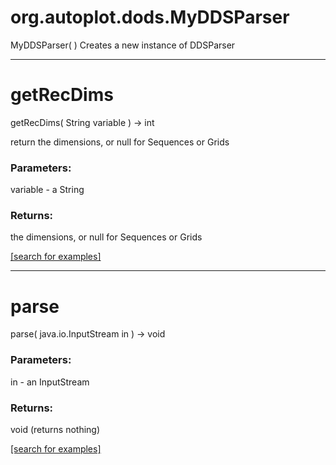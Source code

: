 # org.autoplot.dods.MyDDSParser
MyDDSParser( )
Creates a new instance of DDSParser

***
<a name="getRecDims"></a>
# getRecDims
getRecDims( String variable ) &rarr; int

return the dimensions, or null for Sequences or Grids

### Parameters:
variable - a String

### Returns:
the dimensions, or null for Sequences or Grids

<a href="https://github.com/autoplot/dev/search?q=getRecDims&unscoped_q=getRecDims">[search for examples]</a>

***
<a name="parse"></a>
# parse
parse( java.io.InputStream in ) &rarr; void



### Parameters:
in - an InputStream

### Returns:
void (returns nothing)


<a href="https://github.com/autoplot/dev/search?q=parse&unscoped_q=parse">[search for examples]</a>

